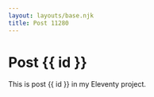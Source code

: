 ```yaml
---
layout: layouts/base.njk
title: Post 11280
---
```


# Post {{ id }}

This is post {{ id }} in my Eleventy project.
